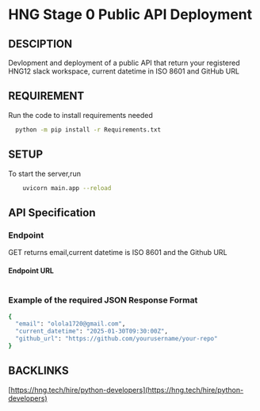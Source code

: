 # HNG Stage 0 Public API Deployment

## DESCIPTION
Devlopment and deployment of a public API that return your registered HNG12 slack workspace, current datetime in ISO 8601 and GitHub URL

## REQUIREMENT
Run the code to install requirements needed
```sh
  python -m pip install -r Requirements.txt
```
## SETUP 
To start the server,run
```sh
    uvicorn main.app --reload
```
## API Specification
### Endpoint
 GET returns email,current datetime is ISO 8601 and the Github URL
#### Endpoint URL
```sh

```

### Example of the required JSON Response Format 
```sh
{
  "email": "olola1720@gmail.com",
  "current_datetime": "2025-01-30T09:30:00Z",
  "github_url": "https://github.com/yourusername/your-repo"
}

```
## BACKLINKS
[https://hng.tech/hire/python-developers](https://hng.tech/hire/python-developers)
